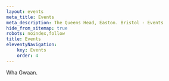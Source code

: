 ```yaml
---
layout: events
meta_title: Events
meta_description: The Queens Head, Easton. Bristol - Events
hide_from_sitemap: true
robots: noindex,follow
title: Events
eleventyNavigation:
    key: Events
    order: 4
---
```


Wha Gwaan.

